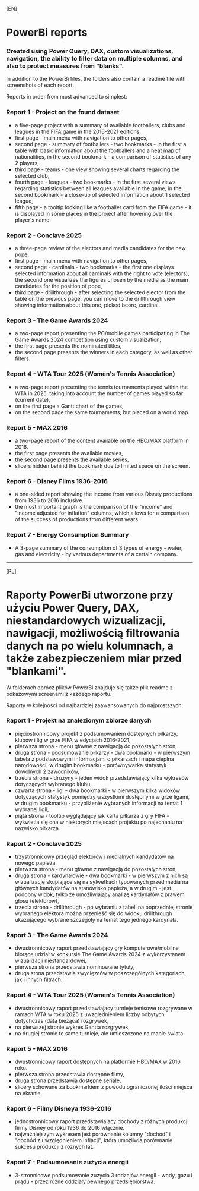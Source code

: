 [EN]

# PowerBi reports 
### Created using Power Query, DAX, custom visualizations, navigation, the ability to filter data on multiple columns, and also to protect measures from "blanks".

In addition to the PowerBi files, the folders also contain a readme file with screenshots of each report.

Reports in order from most advanced to simplest:

### Report 1 - Project on the found dataset
- a five-page project with a summary of available footballers, clubs and leagues in the FIFA game in the 2016-2021 editions,
- first page - main menu with navigation to other pages,
- second page - summary of footballers - two bookmarks - in the first a table with basic information about the footballers and a heat map of nationalities, in the second bookmark - a comparison of statistics of any 2 players,
- third page - teams - one view showing several charts regarding the selected club,
- fourth page - leagues - two bookmarks - in the first several views regarding statistics between all leagues available in the game, in the second bookmark - a close-up of selected information about 1 selected league,
- fifth page - a tooltip looking like a footballer card from the FIFA game - it is displayed in some places in the project after hovering over the player's name.

### Report 2 - Conclave 2025
- a three-page review of the electors and media candidates for the new pope.
- first page - main menu with navigation to other pages,
- second page - cardinals - two bookmarks - the first one displays selected information about all cardinals with the right to vote (electors), the second one visualizes the figures chosen by the media as the main candidates for the position of pope,
- third page - drillthrough - after selecting the selected elector from the table on the previous page, you can move to the drillthrough view showing information about this one, picked beore, cardinal.

### Report 3 - The Game Awards 2024
- a two-page report presenting the PC/mobile games participating in The Game Awards 2024 competition using custom visualization,
- the first page presents the nominated titles,
- the second page presents the winners in each category, as well as other filters.

### Report 4 - WTA Tour 2025 (Women's Tennis Association)
- a two-page report presenting the tennis tournaments played within the WTA in 2025, taking into account the number of games played so far (current date),
- on the first page a Gantt chart of the games,
- on the second page the same tournaments, but placed on a world map.

### Report 5 - MAX 2016
- a two-page report of the content available on the HBO/MAX platform in 2016.
- the first page presents the available movies,
- the second page presents the available series,
- slicers hidden behind the bookmark due to limited space on the screen.

### Report 6 - Disney Films 1936-2016
- a one-sided report showing the income from various Disney productions from 1936 to 2016 inclusive.
- the most important graph is the comparison of the "income" and "income adjusted for inflation" columns, which allows for a comparison of the success of productions from different years.

### Report 7 - Energy Consumption Summary
- A 3-page summary of the consumption of 3 types of energy - water, gas and electricity - by various departments of a certain company.

__________

[PL]

# Raporty PowerBi utworzone przy użyciu Power Query, DAX, niestandardowych wizualizacji, nawigacji, możliwością filtrowania danych na po wielu kolumnach, a także zabezpieczeniem miar przed "blankami".

W folderach oprócz plików PowerBi znajduje się także plik readme z pokazowymi screenami z każdego raportu.

Raporty w kolejności od najbardziej zaawansowanych do najprostszych:

### Raport 1 - Projekt na znalezionym zbiorze danych 
- pięciostronnicowy projekt z podsumowaniem dostępnych piłkarzy, klubów i lig w grze FIFA w edycjach 2016-2021,
- pierwsza strona - menu główne z nawigacją do pozostałych stron,
- druga strona - podsumowanie piłkarzy - dwa bookmarki - w pierwszym tabela z podstawowymi informacjami o piłkarzach i mapa cieplna narodowości, w drugim bookmarku - porównywarka statystyk dowolnych 2 zawodników,
- trzecia strona - drużyny - jeden widok przedstawiający kilka wykresów dotyczących wybranego klubu,
- czwarta strona - ligi - dwa bookmarki - w pierwszym kilka widoków dotyczących statystyk pomiędzy wszystkimi dostępnymi w grze ligami, w drugim bookmarku - przybliżenie wybranych informacji na temat 1 wybranej ligii,
- piąta strona - tooltip wyglądający jak karta piłkarza z gry FIFA - wyświetla się ona w niektórych miejscach projektu po najechaniu na nazwisko piłkarza.

### Raport 2 - Conclave 2025
- trzystronnicowy przegląd elektorów i medialnych kandydatów na nowego papieża.
- pierwsza strona - menu główne z nawigacją do pozostałych stron,
- druga strona - kardynałowie - dwa bookmarki - w pierwszym z nich są wizualizacje skupiające się na sylwetkach typowanych przed media na głównych kandydatów na stanowisko papieża, a w drugim - jest podobny widok, tylko że umożliwiający analizę kardynałów z prawem głosu (elektorów),
- trzecia strona - drillthrough - po wybraniu z tabeli na poprzedniej stronie wybranego elektora można przenieść się do widoku drillthrough ukazującego wybrane szczegóły na temat tego jednego kardynała.

### Raport 3 - The Game Awards 2024
- dwustronnicowy raport przedstawiający gry komputerowe/mobilne biorące udział w konkursie The Game Awards 2024 z wykorzystanem wizualizacji niestandardowej,
- pierwsza strona przedstawia nominowane tytuły,
- druga stona przedstawia zwycięzców w poszczególnych kategoriach, jak i innych filtrach.

### Raport 4 - WTA Tour 2025 (Women's Tennis Association)
- dwustronnicowy raport przedstawiajacy turnieje tenisowe rozgrywane w ramach WTA w roku 2025 z uwzględnieniem liczby odbytych dotychczas (data bieżąca) rozgrywek,
- na pierwszej stronie wykres Gantta rozgrywek,
- na drugiej stronie te same turnieje, ale umieszczone na mapie świata.

### Raport 5 - MAX 2016
- dwustronnicowy raport dostępnych na platformie HBO/MAX w 2016 roku.
- pierwsza strona przedstawia dostępne filmy,
- druga strona przedstawia dostępne seriale,
- slicery schowane za bookmarkiem z powodu ograniczonej ilości miejsca na ekranie.

### Raport 6 - Filmy Disneya 1936-2016
- jednostronnicowy raport przedstawiajacy dochody z różnych produkcji firmy Disney od roku 1936 do 2016 włącznie.
- najważniejszym wykresem jest porównanie kolumny "dochód" i "dochód z uwzględnieniem inflacji", która umożliwia porównanie sukcesu produkcji z różnych lat.

### Raport 7 - Podsumowanie zużycia energii
- 3-stronnicowe podsumowanie zużycia 3 rodzajów energii - wody, gazu i prądu - przez różne oddziały pewnego przedsiębiorstwa.

